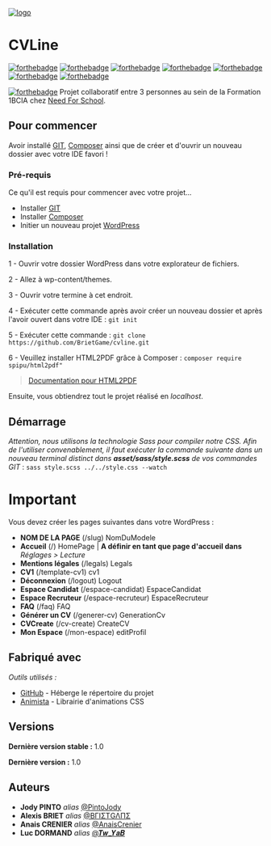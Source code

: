 [![logo](https://cvline.alexis-briet.fr/wp-content/themes/cvline/asset/img/cvline_blue.svg)]()
# CVLine
[![forthebadge](https://img.shields.io/badge/GitHub-100000?style=for-the-badge&logo=github&logoColor=white)](https://github.com/BrietGame/cvline)
[![forthebadge](https://img.shields.io/badge/HTML5-E34F26?style=for-the-badge&logo=html5&logoColor=white)](https://developer.mozilla.org/fr/docs/Web/HTML)
[![forthebadge](https://img.shields.io/badge/CSS3-1572B6?style=for-the-badge&logo=css3&logoColor=white)](https://developer.mozilla.org/fr/docs/Web/CSS)
[![forthebadge](https://img.shields.io/badge/Sass-CC6699?style=for-the-badge&logo=sass&logoColor=white)](https://sass-lang.com)
[![forthebadge](https://img.shields.io/badge/JavaScript-F7DF1E?style=for-the-badge&logo=javascript&logoColor=black)](https://developer.mozilla.org/fr/docs/Web/JavaScript)
[![forthebadge](https://img.shields.io/badge/PHP-777BB4?style=for-the-badge&logo=php&logoColor=white)](php.net)
[![forthebadge](https://img.shields.io/badge/MySQL-00000F?style=for-the-badge&logo=mysql&logoColor=white)](https://www.mysql.com/fr/)

[![forthebadge](https://i.ibb.co/S0wNCnd/nfs.png)](https://www.needfor-school.com)
Projet collaboratif entre 3 personnes au sein de la Formation 1BCIA chez [Need For School](https://www.needfor-school.com).


## Pour commencer
Avoir installé [GIT](https://git-scm.com), [Composer](https://getcomposer.org) ainsi que de créer et d'ouvrir un nouveau dossier avec votre IDE favori !

### Pré-requis

Ce qu'il est requis pour commencer avec votre projet...

- Installer [GIT](https://git-scm.com)
- Installer [Composer](https://getcomposer.org)
- Initier un nouveau projet [WordPress](https://fr.wordpress.org/download/)


### Installation

1 - Ouvrir votre dossier WordPress dans votre explorateur de fichiers.

2 - Allez à wp-content/themes.

3 - Ouvrir votre termine à cet endroit.

4 - Exécuter cette commande après avoir créer un nouveau dossier et après l'avoir ouvert dans votre IDE : ``git init``

5 - Exécuter cette commande : ``git clone https://github.com/BrietGame/cvline.git ``

6 - Veuillez installer HTML2PDF grâce à Composer : ``composer require spipu/html2pdf"``
> [Documentation pour HTML2PDF](https://github.com/spipu/html2pdf/blob/master/doc/README.md)

Ensuite, vous obtiendrez tout le projet réalisé en *localhost*.


## Démarrage

*Attention, nous utilisons la technologie Sass pour compiler notre CSS. Afin de l'utiliser convenablement, il faut exécuter la commande suivante dans un nouveau terminal distinct dans **asset/sass/style.scss** de vos commandes GIT* : ``sass style.scss ../../style.css --watch``

# Important
Vous devez créer les pages suivantes dans votre WordPress :
- **NOM DE LA PAGE** (/slug) NomDuModele
- **Accueil** (/) HomePage | **A définir en tant que page d'accueil dans** *Réglages > Lecture*
- **Mentions légales** (/legals) Legals
- **CV1** (/template-cv1) cv1
- **Déconnexion** (/logout) Logout
- **Espace Candidat** (/espace-candidat) EspaceCandidat
- **Espace Recruteur** (/espace-recruteur) EspaceRecruteur
- **FAQ** (/faq) FAQ
- **Générer un CV** (/generer-cv) GenerationCv
- **CVCreate** (/cv-create) CreateCV
- **Mon Espace** (/mon-espace) editProfil


## Fabriqué avec


_Outils utilisés :_
* [GitHub](https://github.com/) - Héberge le répertoire du projet
* [Animista](https://animista.net) - Librairie d'animations CSS

## Versions

**Dernière version stable :** 1.0

**Dernière version :** 1.0

## Auteurs
* **Jody PINTO** _alias_ [@PintoJody](https://github.com/PintoJody)
* **Alexis BRIET** _alias_ [@BΓΙΣΤGΛΠΣ](https://github.com/BrietGame)
* **Anais CRENIER** _alias_ [@AnaisCrenier](https://github.com/anaiscrenier)
* **Luc DORMAND** _alias_ [@𝑻𝒘_𝒀𝒂𝑩](https://github.com/lucdormand)

